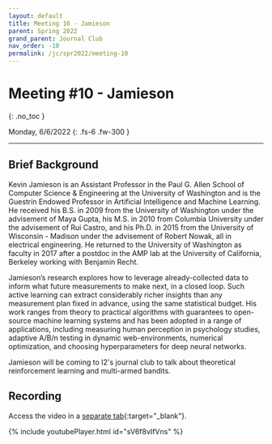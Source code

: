 ```yaml
---
layout: default
title: Meeting 10 - Jamieson
parent: Spring 2022
grand_parent: Journal Club
nav_order: -10
permalink: /jc/spr2022/meeting-10
---
```


# Meeting #10 - Jamieson
{: .no_toc }

Monday, 6/6/2022
{: .fs-6 .fw-300 }

---

## Brief Background

Kevin Jamieson is an Assistant Professor in the Paul G. Allen School of Computer Science & Engineering at the University of Washington and is the Guestrin Endowed Professor in Artificial Intelligence and Machine Learning. He received his B.S. in 2009 from the University of Washington under the advisement of Maya Gupta, his M.S. in 2010 from Columbia University under the advisement of Rui Castro, and his Ph.D. in 2015 from the University of Wisconsin - Madison under the advisement of Robert Nowak, all in electrical engineering. He returned to the University of Washington as faculty in 2017 after a postdoc in the AMP lab at the University of California, Berkeley working with Benjamin Recht.

Jamieson’s research explores how to leverage already-collected data to inform what future measurements to make next, in a closed loop. Such active learning can extract considerably richer insights than any measurement plan fixed in advance, using the same statistical budget. His work ranges from theory to practical algorithms with guarantees to open-source machine learning systems and has been adopted in a range of applications, including measuring human perception in psychology studies, adaptive A/B/n testing in dynamic web-environments, numerical optimization, and choosing hyperparameters for deep neural networks.

Jamieson will be coming to I2's journal club to talk about theoretical reinforcement learning and multi-armed bandits.

## Recording

Access the video in a [separate tab](https://youtu.be/sV6f8vIfVns){:target="_blank"}.

{% include youtubePlayer.html id="sV6f8vIfVns" %}

